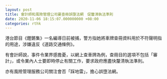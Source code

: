 ```yaml
---
layout: post
title: 會計師和風險管理公司憂查冊誤墮法網　促釐清執法準則
date: 2020-11-06 18:15:07.000000000 +08:00
categories: rthk
---
```


港台節目《鏗鏘集》一名編導日前被捕，警方指她將車牌查冊資料用於不符聲明指的用途，涉嫌違反《道路交通條例》。

有會計師說，事件令業界感擔憂，以網上查車牌為例，查冊目的選項不包括「審計」，或令業內人士要即時停止有關工作，要求政府應盡快釐清執法準則。

亦有風險管理服務公司關注會否「踩地雷」，擔心誤墮法網。
